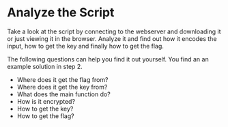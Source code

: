 # Analyze the Script
Take a look at the script by connecting to the webserver and downloading it or just viewing it in the browser. Analyze it and find out how it encodes the input, how to get the key and finally how to get the flag. 

The following questions can help you find it out yourself. You find an an example solution in step 2. 

- Where does it get the flag from?
- Where does it get the key from?
- What does the main function do?
- How is it encrypted?
- How to get the key?
- How to get the flag?
